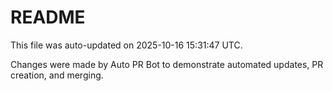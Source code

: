 # README

This file was auto-updated on 2025-10-16 15:31:47 UTC.

Changes were made by Auto PR Bot to demonstrate automated updates, PR creation, and merging.
